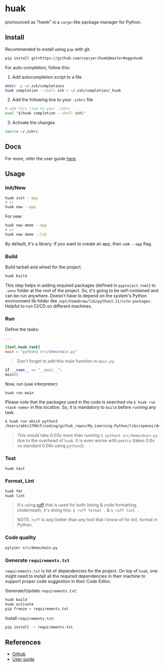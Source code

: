 # huak

pronounced as "hwok" is a `cargo`-like package manager for Python.

## Install

Recommended to install using `pip` with git.

```sh
pip install git+https://github.com/cnpryer/huak@master#egg=huak
```

For auto-completion, follow this:

1. Add autocompletion script to a file

```sh
mkdir -p ~/.zsh/completions
huak completion --shell zsh > ~/.zsh/completion/_huak
```

2. Add the following line to your `.zshrc` file

```sh
# add this line to your .zshrc
eval "$(huak completion --shell zsh)"
```

3. Activate the changes

```sh
source ~/.zshrc
```

## Docs

For more, refer the user guide [here](https://github.com/cnpryer/huak/blob/master/docs/user_guide.md).

## Usage

### Init/New

```sh
huak init --app
# or
huak new --app
```

For new:

```sh
huak new demo --app
# or
huak new demo --lib
```

By default, it's a library. If you want to create an app, then use `--app` flag.

### Build

Build tarball and wheel for the project.

```sh
huak build
```

This step helps in adding required packages (defined in `pyproject.toml`) to `.venv` folder at the root of the project. So, it's going to be self-contained and can be run anywhere. Doesn't have to depend on the system's Python environment lib folder like `/opt/homebrew/lib/python3.11/site-packages`. Helpful to run CI/CD on different machines.

### Run

Define the tasks:

```toml
...

[tool.huak.task]
main = "python3 src/demo/main.py"
```

> Don't forget to add this main function in `main.py`:

```python
if __name__ == "__main__":
main()
```

Now, run (use interpreter):

```sh
huak run main
```

Please note that the packages used in the code is searched via `$ huak run <task-name>` in this location. So, it is mandatory to `build` before `run`ning any task.

```sh
$ huak run which python3
/Users/abhi3700/F/coding/github_repos/My_Learning-Python/libs/openai/demo/.venv/bin/python3
```

> This would take 0.03s more than running `$ python3 src/demo/main.py` due to the overhead of `huak`. It is even worse with `poetry` (takes 0.6s vs standard 0.06s using `python3`).

### Test

```sh
huak test
```

### Format, Lint

```sh
huak fmt
huak lint
```

> It's using [ruff](https://github.com/astral-sh/ruff) that is used for both linting & code formatting. <br/>
> Underneath, it's doing this: `$ ruff format .` & `$ ruff lint .` <br/>
>
> NOTE: `ruff` is way better than any tool that I know of for lint, format in Python. <br/>

### Code quality

```sh
pylyzer src/demo/main.py
```

### Generate `requirements.txt`

`requirements.txt` is list of dependencies for the project. On top of `huak`, one might need to install all the required dependencies in their machine to support proper code suggestion in their Code Editor.

Generate/Update `requirements.txt`:

```sh
huak build
huak activate
pip freeze > requirements.txt
```

Install `requirements.txt`:

```sh
pip install -r requirements.txt
```

## References

- [Github](https://github.com/cnpryer/huak/)
- [User guide](https://github.com/cnpryer/huak/blob/master/docs/user_guide.md)
